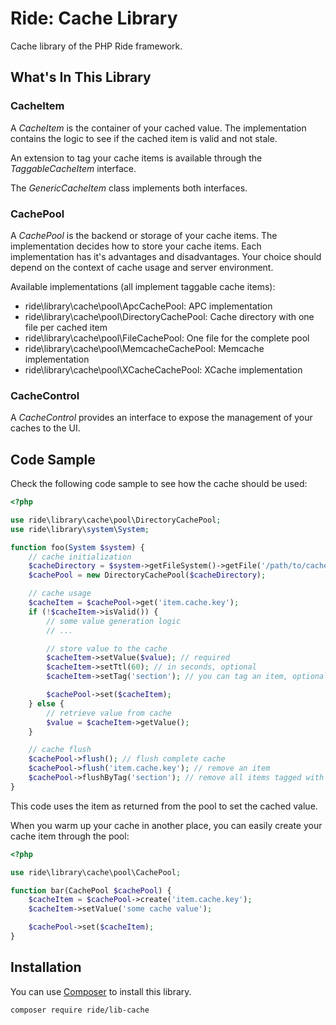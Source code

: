 # Ride: Cache Library

Cache library of the PHP Ride framework.

## What's In This Library

### CacheItem

A _CacheItem_ is the container of your cached value.
The implementation contains the logic to see if the cached item is valid and not stale.

An extension to tag your cache items is available through the _TaggableCacheItem_ interface. 

The _GenericCacheItem_ class implements both interfaces.

### CachePool

A _CachePool_ is the backend or storage of your cache items.
The implementation decides how to store your cache items.
Each implementation has it's advantages and disadvantages.
Your choice should depend on the context of cache usage and server environment.

Available implementations (all implement taggable cache items):

* ride\library\cache\pool\ApcCachePool: APC implementation
* ride\library\cache\pool\DirectoryCachePool: Cache directory with one file per cached item
* ride\library\cache\pool\FileCachePool: One file for the complete pool
* ride\library\cache\pool\MemcacheCachePool: Memcache implementation
* ride\library\cache\pool\XCacheCachePool: XCache implementation

### CacheControl

A _CacheControl_ provides an interface to expose the management of your caches to the UI.

## Code Sample

Check the following code sample to see how the cache should be used:

```php
<?php

use ride\library\cache\pool\DirectoryCachePool;
use ride\library\system\System;

function foo(System $system) {
    // cache initialization
    $cacheDirectory = $system->getFileSystem()->getFile('/path/to/cache');
    $cachePool = new DirectoryCachePool($cacheDirectory);

    // cache usage
    $cacheItem = $cachePool->get('item.cache.key');
    if (!$cacheItem->isValid()) {
        // some value generation logic
        // ...

        // store value to the cache
        $cacheItem->setValue($value); // required
        $cacheItem->setTtl(60); // in seconds, optional
        $cacheItem->setTag('section'); // you can tag an item, optional

        $cachePool->set($cacheItem);
    } else {
        // retrieve value from cache
        $value = $cacheItem->getValue();
    }

    // cache flush
    $cachePool->flush(); // flush complete cache
    $cachePool->flush('item.cache.key'); // remove an item
    $cachePool->flushByTag('section'); // remove all items tagged with section
}
```

This code uses the item as returned from the pool to set the cached value.

When you warm up your cache in another place, you can easily create your cache item through the pool:

```php
<?php

use ride\library\cache\pool\CachePool;

function bar(CachePool $cachePool) {
    $cacheItem = $cachePool->create('item.cache.key');
    $cacheItem->setValue('some cache value');

    $cachePool->set($cacheItem);
}
```

## Installation

You can use [Composer](http://getcomposer.org) to install this library.

```
composer require ride/lib-cache
```

